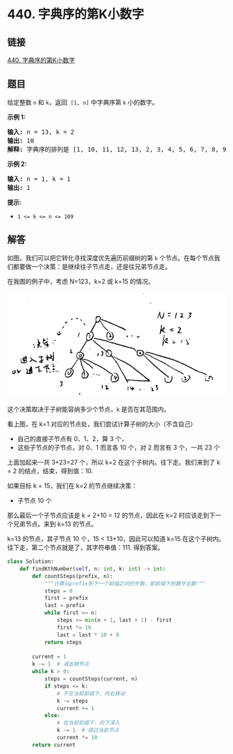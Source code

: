 # 440. 字典序的第K小数字

## 链接

[440. 字典序的第K小数字](https://leetcode.cn/problems/k-th-smallest-in-lexicographical-order/description/)

## 题目

给定整数 `n` 和 `k`，返回  `[1, n]` 中字典序第 `k` 小的数字。

**示例 1:**

<pre><strong>输入: </strong>n = 13, k = 2
<strong>输出: </strong>10
<strong>解释: </strong>字典序的排列是 [1, 10, 11, 12, 13, 2, 3, 4, 5, 6, 7, 8, 9]，所以第二小的数字是 10。
</pre>

**示例 2:**

<pre><strong>输入:</strong> n = 1, k = 1
<strong>输出:</strong> 1
</pre>

**提示:**

* `1 <= k <= n <= 109`

## 解答

如图，我们可以把它转化寻找深度优先遍历前缀树的第 `k` 个节点。在每个节点我们都要做一个决策：是继续往子节点走，还是往兄弟节点走。

在我图的例子中，考虑 N=123，k=2 或 k=15 的情况。

![image](https://raw.githubusercontent.com/pluveto/0images/master/2024/20240304162056-9127C548-011C-4C75-81B0-CCEE81FEF1D0.png)

这个决策取决于子树能容纳多少个节点，`k` 是否在其范围内。

看上图，在 k=1 对应的节点处，我们尝试计算子树的大小（不含自己）

* 自己的直接子节点有 0、1、2，算 3 个，
* 这些子节点的子节点，对 0、1 而言各 10 个，对 2 而言有 3 个，一共 23 个

上面加起来一共 3+23=27 个，所以 k=2 在这个子树内。往下走。我们来到了 k = 2 的结点，结束，得到值：10.

如果目标 k = 15，我们在 k=2 的节点继续决策：

* 子节点 10 个

那么最后一个子节点应该是 k = 2+10 = 12 的节点，因此在 k=2 时应该走到下一个兄弟节点。来到 k=13 的节点。

k=13 的节点，其子节点 10 个，15 < 13+10，因此可以知道 k=15 在这个子树内。往下走，第二个节点就是了，其字符串值：111. 得到答案。

```py
class Solution:
    def findKthNumber(self, n: int, k: int) -> int:
        def countSteps(prefix, n):
            """计算从prefix到下一个前缀之间的步数，即前缀下的数字总数"""
            steps = 0
            first = prefix
            last = prefix
            while first <= n:
                steps += min(n + 1, last + 1) - first
                first *= 10
                last = last * 10 + 9
            return steps
        
        current = 1
        k -= 1  # 减去根节点
        while k > 0:
            steps = countSteps(current, n)
            if steps <= k:
                # 不在当前前缀下，向右移动
                k -= steps
                current += 1
            else:
                # 在当前前缀下，向下深入
                k -= 1  # 跳过当前节点
                current *= 10
        return current
```

